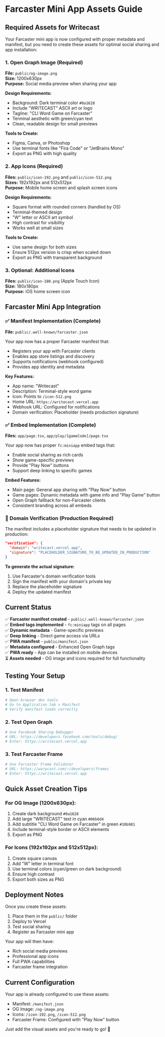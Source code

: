 # Farcaster Mini App Assets Guide

## Required Assets for Writecast

Your Farcaster mini app is now configured with proper metadata and manifest, but you need to create these assets for optimal social sharing and app installation:

### 1. Open Graph Image (Required)
**File:** `public/og-image.png`  
**Size:** 1200x630px  
**Purpose:** Social media preview when sharing your app

**Design Requirements:**
- Background: Dark terminal color `#0a1628`
- Include "WRITECAST" ASCII art or logo
- Tagline: "CLI Word Game on Farcaster"
- Terminal aesthetic with green/cyan text
- Clean, readable design for small previews

**Tools to Create:**
- Figma, Canva, or Photoshop
- Use terminal fonts like "Fira Code" or "JetBrains Mono"
- Export as PNG with high quality

### 2. App Icons (Required)
**Files:** `public/icon-192.png` and `public/icon-512.png`  
**Sizes:** 192x192px and 512x512px  
**Purpose:** Mobile home screen and splash screen icons

**Design Requirements:**
- Square format with rounded corners (handled by OS)
- Terminal-themed design
- "W" letter or ASCII art symbol
- High contrast for visibility
- Works well at small sizes

**Tools to Create:**
- Use same design for both sizes
- Ensure 512px version is crisp when scaled down
- Export as PNG with transparent background

### 3. Optional: Additional Icons
**Files:** `public/icon-180.png` (Apple Touch Icon)  
**Size:** 180x180px  
**Purpose:** iOS home screen icon

## Farcaster Mini App Integration

### ✅ Manifest Implementation (Complete)
**File:** `public/.well-known/farcaster.json`

Your app now has a proper Farcaster manifest that:
- Registers your app with Farcaster clients
- Enables app store listings and discovery
- Supports notifications (webhook configured)
- Provides app identity and metadata

**Key Features:**
- App name: "Writecast"
- Description: Terminal-style word game
- Icon: Points to `/icon-512.png`
- Home URL: `https://writecast.vercel.app`
- Webhook URL: Configured for notifications
- Domain verification: Placeholder (needs production signature)

### ✅ Embed Implementation (Complete)
**Files:** `app/page.tsx`, `app/play/[gameCode]/page.tsx`

Your app now has proper `fc:miniapp` embed tags that:
- Enable social sharing as rich cards
- Show game-specific previews
- Provide "Play Now" buttons
- Support deep linking to specific games

**Embed Features:**
- Main page: General app sharing with "Play Now" button
- Game pages: Dynamic metadata with game info and "Play Game" button
- Open Graph fallback for non-Farcaster clients
- Consistent branding across all embeds

### 🔧 Domain Verification (Production Required)

The manifest includes a placeholder signature that needs to be updated in production:

```json
"verification": {
  "domain": "writecast.vercel.app",
  "signature": "PLACEHOLDER_SIGNATURE_TO_BE_UPDATED_IN_PRODUCTION"
}
```

**To generate the actual signature:**
1. Use Farcaster's domain verification tools
2. Sign the manifest with your domain's private key
3. Replace the placeholder signature
4. Deploy the updated manifest

## Current Status

✅ **Farcaster manifest created** - `public/.well-known/farcaster.json`  
✅ **Embed tags implemented** - `fc:miniapp` tags on all pages  
✅ **Dynamic metadata** - Game-specific previews  
✅ **Deep linking** - Direct game access via URLs  
✅ **PWA manifest** - `public/manifest.json`  
✅ **Metadata configured** - Enhanced Open Graph tags  
✅ **PWA ready** - App can be installed on mobile devices  
⏳ **Assets needed** - OG image and icons required for full functionality

## Testing Your Setup

### 1. Test Manifest
```bash
# Open browser dev tools
# Go to Application tab > Manifest
# Verify manifest loads correctly
```

### 2. Test Open Graph
```bash
# Use Facebook Sharing Debugger
# URL: https://developers.facebook.com/tools/debug/
# Enter: https://writecast.vercel.app
```

### 3. Test Farcaster Frame
```bash
# Use Farcaster Frame Validator
# URL: https://warpcast.com/~/developers/frames
# Enter: https://writecast.vercel.app
```

## Quick Asset Creation Tips

### For OG Image (1200x630px):
1. Create dark background `#0a1628`
2. Add large "WRITECAST" text in cyan `#06b6d4`
3. Add subtitle "CLI Word Game on Farcaster" in green `#10b981`
4. Include terminal-style border or ASCII elements
5. Export as PNG

### For Icons (192x192px and 512x512px):
1. Create square canvas
2. Add "W" letter in terminal font
3. Use terminal colors (cyan/green on dark background)
4. Ensure high contrast
5. Export both sizes as PNG

## Deployment Notes

Once you create these assets:
1. Place them in the `public/` folder
2. Deploy to Vercel
3. Test social sharing
4. Register as Farcaster mini app

Your app will then have:
- Rich social media previews
- Professional app icons
- Full PWA capabilities
- Farcaster frame integration

## Current Configuration

Your app is already configured to use these assets:
- Manifest: `/manifest.json`
- OG Image: `/og-image.png`
- Icons: `/icon-192.png`, `/icon-512.png`
- Farcaster Frame: Configured with "Play Now" button

Just add the visual assets and you're ready to go! 🚀
